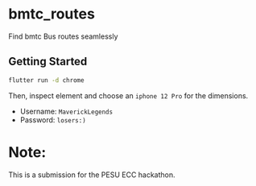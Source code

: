 # bmtc_routes

Find bmtc Bus routes seamlessly

## Getting Started

```bash
flutter run -d chrome
```
Then, inspect element and choose an `iphone 12 Pro` for the dimensions.
- Username: `MaverickLegends`
- Password: `losers:)`

# Note:
This is a submission for the PESU ECC hackathon.
